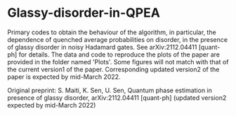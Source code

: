 # Glassy-disorder-in-QPEA
Primary codes to obtain the behaviour of the algorithm, in particular, the dependence of quenched average probabilities on disorder, in the presence of glassy disorder in noisy Hadamard gates. See arXiv:2112.04411 [quant-ph] for details.
The data and code to reproduce the plots of the paper are provided in the folder named 'Plots'.
Some figures will not match with that of the current version1 of the paper. Corresponding updated version2 of the paper is expected by mid-March 2022.

Original preprint:   S. Maiti, K. Sen, U. Sen, Quantum phase estimation in presence of glassy disorder,	arXiv:2112.04411 [quant-ph]
(updated version2 expected by mid-March 2022)
